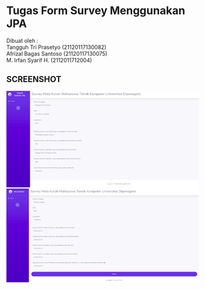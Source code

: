 # Tugas Form Survey Menggunakan JPA
Dibuat oleh :</br>
Tangguh Tri Prasetyo (21120117130082)</br>
Afrizal Bagas Santoso (21120117130075)</br>
M. Irfan Syarif H. (2112011712004)

## SCREENSHOT
![Alt text](/1.png?raw=true "JPA")
![Alt text](/2.png?raw=true "JPA")
